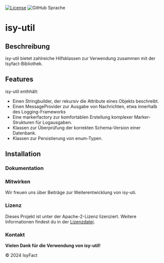 [![License](https://img.shields.io/badge/License-Apache_2.0-orange)](https://opensource.org/licenses/Apache-2.0)
![GitHub Sprache](https://img.shields.io/badge/Language-Java_17-orange)


# isy-util

## Beschreibung

isy-util bietet zahlreiche Hilfsklassen zur Verwendung zusammen mit der Isyfact-Bibliothek.

## Features

isy-util enthhält:

<ul>
<li>Einen Stringbuilder, der rekursiv die Attribute eines Objekts beschreibt.</li>
<li>Einen MessageProvider zur Ausgabe von Nachrichten, etwa innerhalb des Logging-Frameworks</li>
<li>Eine markerfactory zur komfortablen Erstellung komplexer Marker-Strukturen für Logausgaben.</li>
<li>Klassen zur Überprüfung der korrekten Schema-Version einer Datenbank.</li>
<li>Klassen zur Persistierung von enum-Typen.</li>

</ul>


## Installation

### Dokumentation

### Mitwirken

Wir freuen uns über Beiträge zur Weiterentwicklung von isy-uti.

### Lizenz

Dieses Projekt ist unter der Apache-2-Lizenz lizenziert. Weitere Informationen findest du in
der [Lizenzdatei](license/LICENSE).

### Kontakt

__Vielen Dank für die Verwendung von isy-util!__

© 2024 IsyFact


